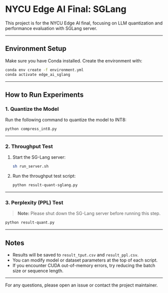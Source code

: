 # NYCU Edge AI Final: SGLang

This project is for the NYCU Edge AI final, focusing on LLM quantization and performance evaluation with SGLang server.

---

## Environment Setup

Make sure you have Conda installed. Create the environment with:

```sh
conda env create -f environment.yml
conda activate edge_ai_sglang
```

---

## How to Run Experiments

### 1. Quantize the Model

Run the following command to quantize the model to INT8:

```sh
python compress_int8.py
```

---

### 2. Throughput Test

1. Start the SG-Lang server:

    ```sh
    sh run_server.sh
    ```

2. Run the throughput test script:

    ```sh
    python result-quant-sglang.py
    ```

---

### 3. Perplexity (PPL) Test

> **Note:** Please shut down the SG-Lang server before running this step.

```sh
python result-quant.py
```

---

## Notes

- Results will be saved to `result_tput.csv` and `result_ppl.csv`.
- You can modify model or dataset parameters at the top of each script.
- If you encounter CUDA out-of-memory errors, try reducing the batch size or sequence length.

---

For any questions, please open an issue or contact the project maintainer.
